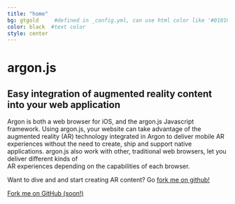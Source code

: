 ```yaml
---
title: "home"
bg: gtgold     #defined in _config.yml, can use html color like '#010101'
color: black  #text color
style: center
---
```


# argon.js

## Easy integration of augmented reality content into your web application

Argon is both a web browser for iOS, and the argon.js Javascript framework. Using argon.js, 
your website can take advantage of the augmented reality (AR) technology integrated in Argon to deliver 
mobile AR experiences without the need to create, ship and support native applications. 
argon.js also work with other, traditional web browsers, let you deliver different kinds of  
AR experiences depending on the capabilities of each browser.

Want to dive and and start creating AR content? Go [fork me on github!](https://github.com/argonjs)

<span id="forkongithub">
  <a href="{{ site.source_link }}" class="bg-blue">
    Fork me on GitHub (soon!)
  </a>
</span>
